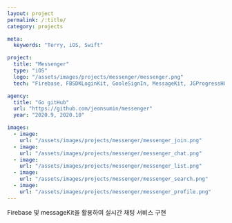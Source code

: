 ```yaml
---
layout: project
permalink: /:title/
category: projects

meta:
  keywords: "Terry, iOS, Swift"

project:
  title: "Messenger"
  type: "iOS"
  logo: "/assets/images/projects/messenger/messenger.png"
  tech: "Firebase, FBSDKLoginKit, GooleSignIn, MessageKit, JGProgressHUD, RealmSwift, SDWebImage"

agency:
  title: "Go gitHub"
  url: "https://github.com/jeonsumin/messenger"
  year: "2020.9, 2020.10"

images:
  - image:
    url: "/assets/images/projects/messenger/messenger_join.png"
  - image:
    url: "/assets/images/projects/messenger/messenger_chat.png"
  - image:
    url: "/assets/images/projects/messenger/messenger_list.png"
  - image:
    url: "/assets/images/projects/messenger/messenger_search.png"
  - image:
    url: "/assets/images/projects/messenger/messenger_profile.png"  
---
```

<p> Firebase 및 messageKit을 활용하여 실시간 채팅 서비스 구현 </p>